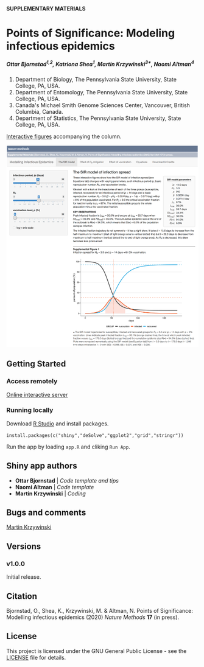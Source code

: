 #### SUPPLEMENTARY MATERIALS

# Points of Significance: Modeling infectious epidemics

##### Ottar Bjornstad<sup>1,2</sup>, Katriona Shea<sup>1</sup>, Martin Krzywinski<sup>3*</sup>, Naomi Altman<sup>4</sup>

1. Department of Biology, The Pennsylvania State University, State College, PA, USA.
2. Department of Entomology, The Pennsylvania State University, State College, PA, USA.
3. Canada's Michael Smith Genome Sciences Center, Vancouver, British Columbia, Canada.
4. Department of Statistics, The Pennsylvania State University, State College, PA, USA.

[Interactive figures](https://shiny.bcgsc.ca/posepi1/) accompanying the column.

![Points of Significance: Modeling infectious epidemics](https://github.com/martinkrz/posepi1/blob/master/www/img/screenshot.png)

## Getting Started

### Access remotely

[Online interactive server](https://shiny.bcgsc.ca/posepi1/)

### Running locally

Download [R Studio](http://rstudio.com) and install packages.

```
install.packages(c("shiny","deSolve","ggplot2","grid","stringr"))
```

Run the app by loading `app.R` and cliking `Run App`.

## Shiny app authors

* **Ottar Bjornstad** | *Code template and tips*
* **Naomi Altman** | *Code template*
* **Martin Krzywinski** | *Coding*

## Bugs and comments

[Martin Krzywinski](mailto:martink@bcgsc.ca)

## Versions

### v1.0.0

Initial release.

## Citation

Bjornstad, O., Shea, K., Krzywinski, M. & Altman, N. Points of Significance: Modelling infectious epidemics (2020) *Nature Methods* **17** (in press).

## License

This project is licensed under the GNU General Public License - see the [LICENSE](LICENSE) file for details.

